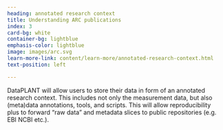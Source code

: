 ```yaml
---
heading: annotated research context
title: Understanding ARC publications
index: 3
card-bg: white
container-bg: lightblue
emphasis-color: lightblue
image: images/arc.svg
learn-more-link: content/learn-more/annotated-research-context.html
text-position: left

---
```


DataPLANT will allow users to store their data in form of an annotated research context. This includes not only the measurement data, but also (meta)data annotations, tools, and scripts. This will allow reproducibility plus to forward “raw data” and metadata slices to public repositories (e.g. EBI NCBI etc.).